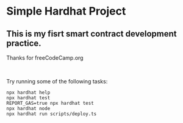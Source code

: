 # Simple Hardhat Project

## This is my fisrt smart contract development practice.
Thanks for freeCodeCamp.org

<br>

Try running some of the following tasks:

```shell
npx hardhat help
npx hardhat test
REPORT_GAS=true npx hardhat test
npx hardhat node
npx hardhat run scripts/deploy.ts
```

